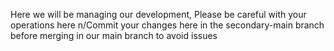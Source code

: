 Here we will be managing our development, Please be careful with your operations here
n/Commit your changes here in the secondary-main branch before merging in our main branch to avoid issues

